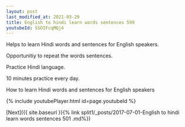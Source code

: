 ```yaml
---
layout: post
last_modified_at: 2021-03-29
title: English to hindi learn words sentences 599 
youtubeId: SSOIFcqMQj4
---
```

 
 
Helps to learn Hindi words and sentences for English speakers.

Opportunitiy to repeat the words sentences. 

Practice Hindi language. 
 
10 minutes practice every day. 
 
How to learn Hindi words and sentences for English speakers 
 
{% include youtubePlayer.html id=page.youtubeId %}
 
 
[Next]({{ site.baseurl }}{% link  split1/_posts/2017-07-01-English to hindi learn words sentences 501 .md%})
 
